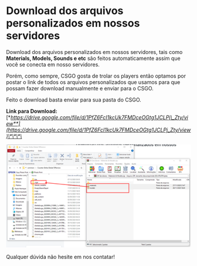 # Download dos arquivos personalizados em nossos servidores

Download dos arquivos personalizados em nossos servidores, tais como **Materials, Models, Sounds e etc** são feitos automaticamente assim que você se conecta em nosso servidores.

Porém, como sempre, CSGO gosta de trolar os players então optamos por postar o link de todos os arquivos personalizados que usamos para que possam fazer download manualmente e enviar para o CSGO.

Feito o download basta enviar para sua pasta do CSGO.

**Link para Download:** [**https://drive.google.com/file/d/1PfZ6FcI1kcUk7FMDceOGtg1JCLPj\_Zty/view**](https://drive.google.com/file/d/1PfZ6FcI1kcUk7FMDceOGtg1JCLPj_Zty/view)\*\*\*\*

![](../.gitbook/assets/image%20%2810%29.png)

Qualquer dúvida não hesite em nos contatar!

